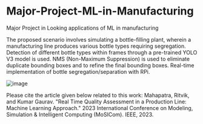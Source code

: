 # Major-Project-ML-in-Manufacturing
Major Project in Looking applications of ML in manufacturing

The proposed scenario involves simulating a bottle-filling plant, wherein a manufacturing line produces various bottle types requiring segregation. Detection of different bottle types within frames through a pre-trained YOLO V3 model is used. NMS (Non-Maximum Suppression) is used to eliminate duplicate bounding boxes and to refine the final bounding boxes.
Real-time implementation of bottle segregation/separation with RPi.

![image](https://github.com/user-attachments/assets/75ffd875-655a-48f7-b1e1-226fd3bbb07f)


Please cite the article given below related to this work:
Mahapatra, Ritvik, and Kumar Gaurav. "Real Time Quality Assessment in a Production Line: Machine Learning Approach." 2023 International Conference on Modeling, Simulation & Intelligent Computing (MoSICom). IEEE, 2023.
